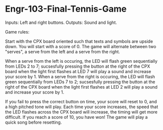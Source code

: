 # Engr-103-Final-Tennis-Game

Inputs: Left and right buttons.
Outputs: Sound and light.

Game rules:

Start with the CPX board oriented such that texts and symbols are upside down.
You will start with a score of 0.
The game will alternate between two "serves", a serve from the left and a serve from the right.

When a serve from the left is occuring, the LED will flash green sequentially from LEDs 2 to 7; sucsesfully pressing the button at the right of the CPX board when the light first flashes at LED 7 will play a sound and increase your score by 1.
When a serve from the right is occuring, the LED will flash green sequentially from LEDs 7 to 2; sucsesfully pressing the button at the right of the CPX board when the light first flashes at LED 2 will play a sound and increase your score by 1.

If you fail to press the correct button on time, your score will reset to 0, and a high pitched tone will play.
Each time your score increases, the speed that the LED flashes across the CPX board will increase, the timing will get more difficult.
If you reach a score of 10, you have won! The game will play a quick song before resetting. 
